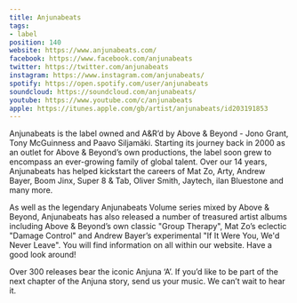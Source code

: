```yaml
---
title: Anjunabeats
tags:
- label
position: 140
website: https://www.anjunabeats.com/
facebook: https://www.facebook.com/anjunabeats
twitter: https://twitter.com/anjunabeats
instagram: https://www.instagram.com/anjunabeats/
spotify: https://open.spotify.com/user/anjunabeats
soundcloud: https://soundcloud.com/anjunabeats/
youtube: https://www.youtube.com/c/anjunabeats
apple: https://itunes.apple.com/gb/artist/anjunabeats/id203191853
---
```


Anjunabeats is the label owned and A&R’d by Above & Beyond - Jono Grant, Tony McGuinness and Paavo Siljamäki.
Starting its journey back in 2000 as an outlet for Above & Beyond’s own productions, the label soon grew to encompass an ever-growing family of global talent. Over our 14 years, Anjunabeats has helped kickstart the careers of Mat Zo, Arty, Andrew Bayer, Boom Jinx, Super 8 & Tab, Oliver Smith, Jaytech, ilan Bluestone and many more.

As well as the legendary Anjunabeats Volume series mixed by Above & Beyond, Anjunabeats has also released a number of treasured artist albums including Above & Beyond’s own classic "Group Therapy", Mat Zo’s eclectic "Damage Control" and Andrew Bayer’s experimental "If It Were You, We'd Never Leave". You will find information on all within our website. Have a good look around!

Over 300 releases bear the iconic Anjuna ‘A’. If you’d like to be part of the next chapter of the Anjuna story, send us your music. We can’t wait to hear it.